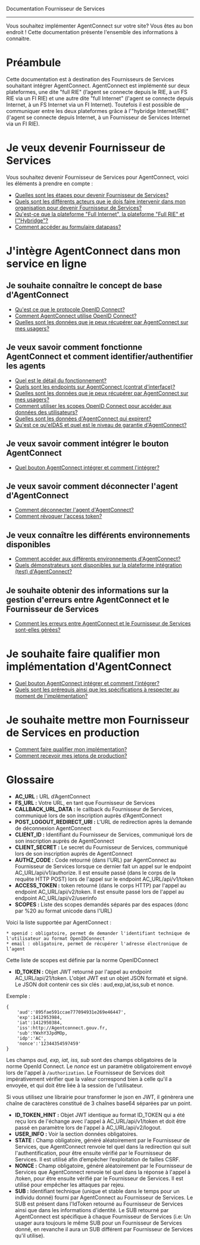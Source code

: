 
Documentation Fournisseur de Services

---

Vous souhaitez implémenter AgentConnect sur votre site? Vous êtes au bon endroit ! Cette documentation présente l'ensemble des informations à connaitre.

# Préambule

Cette documentation est à destination des Fournisseurs de Services souhaitant intégrer AgentConnect. 
AgentConnect est implémenté sur deux plateformes, une dite "full RIE" (l’agent se connecte depuis le RIE, à un FS RIE via un FI RIE) et une autre dite "full Internet" (l'agent se connecte depuis Internet, à un FS Internet via un FI Internet).
Toutefois il est possible de communiquer entre les deux plateformes grâce à l'"hybridge Internet/RIE" (l'agent se connecte depuis Internet, à un Fournisseur de Services Internet via un FI RIE).

# Je veux devenir Fournisseur de Services 

Vous souhaitez devenir Fournisseur de Services pour AgentConnect, voici les éléments à prendre en compte : 

- [Quelles sont les étapes pour devenir Fournisseur de Services?](pilotage_fca/pilotage_fca_etapes.md)
- [Quels sont les différents acteurs que je dois faire intervenir dans mon organisation pour devenir Fournisseur de Services?](pilotage_fca/pilotage_fca_demarches_acteurs.md)
- [Qu'est-ce que la plateforme "Full Internet", la plateforme "Full RIE" et l'"Hybridge"?](pilotage_fca/plateformes.md)
- [Comment accéder au formulaire datapass?](pilotage_fca/datapass.md)

# J'intègre AgentConnect dans mon service en ligne

## Je souhaite connaître le concept de base d'AgentConnect

- [Qu'est ce que le protocole OpenID Connect?](technique_fca/technique_oidc.md)
- [Comment AgentConnect utilise OpenID Connect?](technique_fca/technique_fca_oidc.md)
- [Quelles sont les données que je peux récupérer par AgentConnect sur mes usagers?](projet_fca/projet_fca_donnees.md)

## Je veux savoir comment fonctionne AgentConnect et comment identifier/authentifier les agents

- [Quel est le détail du fonctionnement?](fonctionnement_fca/details_fonctionnement.md)
- [Quels sont les endpoints sur AgentConnect (contrat d'interface)?](technique_fca/endpoints.md)
- [Quelles sont les données que je peux récupérer par AgentConnect sur mes usagers?](projet_fca/projet_fca_donnees.md)
- [Comment utiliser les scopes OpenID Connect pour accéder aux données des utilisateurs? ](technique_fca/technique_fca_scope.md)
- [Quelles sont les données d'AgentConnect qui expirent?](technique_fca/donnees_expirent.md)
- [Qu'est ce qu'eIDAS et quel est le niveau de garantie d'AgentConnect?](projet_fca/projet_fca_niveau_eidas.md)

## Je veux savoir comment intégrer le bouton AgentConnect

- [Quel bouton AgentConnect intégrer et comment l'intégrer?](implementation_fca/bouton_fca.md)

## Je veux savoir comment déconnecter l'agent d'AgentConnect

- [Comment déconnecter l'agent d'AgentConnect?](deconnexion_fca/deconnexion.md)
- [Comment révoquer l'access token?](deconnexion_fca/access_token.md)

## Je veux connaître les différents environnements disponibles

- [Comment accéder aux différents environnements d'AgentConnect?](technique_fca/technique_fca_env.md)
- [Quels démonstrateurs sont disponibles sur la plateforme intégration (test) d'AgentConnect?](test_fca/test_fca_demonstrateur.md)

## Je souhaite obtenir des informations sur la gestion d'erreurs entre AgentConnect et le Fournisseur de Services

- [Comment les erreurs entre AgentConnect et le Fournisseur de Services sont-elles gérées?](erreur_fca/gestion_erreur.md)

# Je souhaite faire qualifier mon implémentation d'AgentConnect

- [Quel bouton AgentConnect intégrer et comment l'intégrer?](implementation_fca/bouton_fca.md)
- [Quels sont les prérequis ainsi que les spécifications à respecter au moment de l'implémentation?](implementation_fca/spec_recette_fca.md)

# Je souhaite mettre mon Fournisseur de Services en production

- [Comment faire qualifier mon implémentation?](recette_fca/recette.md)
- [Comment recevoir mes jetons de production?](recette_fca/recette_cles_prod.md)

# Glossaire

* **AC_URL :**  URL d’AgentConnect 
* **FS_URL :** Votre URL, en tant que Fournisseur de Services  
* **CALLBACK_URL_DATA :** le callback du Fournisseur de Services, communiqué lors de son inscription auprès d’AgentConnect 
* **POST_LOGOUT_REDIRECT_URI :** L'URL de redirection après la demande de déconnexion AgentConnect 
* **CLIENT_ID :** Identifiant du Fournisseur de Services, communiqué lors de son inscription auprès de AgentConnect 
* **CLIENT_SECRET :** Le secret du Fournisseur de Services, communiqué lors de son inscription auprès de AgentConnect  
* **AUTHZ_CODE :** Code retourné (dans l'URL) par AgentConnect au Fournisseur de Services lorsque ce dernier fait un appel sur le endpoint AC_URL/api/v1/authorize. Il est ensuite passé (dans le corps de la requête HTTP POST) lors de l'appel sur le endpoint AC_URL/api/v1/token
* **ACCESS_TOKEN :** token retourné (dans le corps HTTP) par l'appel au endpoint AC_URL/api/v2/token. Il est ensuite passé lors de l'appel au endpoint AC_URL/api/v2/userinfo 
* **SCOPES :** Liste des scopes demandés séparés par des espaces (donc par %20 au format unicode dans l'URL)  
	
Voici la liste supportée par AgentConnect :

    * openid : obligatoire, permet de demander l'identifiant technique de l'utilisateur au format OpenIDConnect
    * email : obligatoire, permet de récupérer l'adresse électronique de l’agent

Cette liste de scopes est définie par la norme OpenIDConnect

* **ID_TOKEN :** Objet JWT retourné par l'appel au endpoint AC_URL/api/21/token. L'objet JWT est un objet JSON formaté et signé. Le JSON doit contenir ces six clés : aud,exp,iat,iss,sub et nonce.

Exemple :

```
{
    'aud':'895fae591ccae777094931e269e46447',
    'exp':1412953984,
    'iat':1412950384,
    'iss':http://Agentconnect.gouv.fr,
    'sub':YWxhY3JpdMOp,
    'idp':'AC',
    'nonce':'12344354597459'
}
```
Les champs *aud, exp, iat, iss, sub* sont des champs obligatoires de la norme OpenId Connect. Le *nonce* est un  paramètre obligatoirement envoyé lors de l'appel à `/authorization`. Le Fournisseur de Services doit impérativement vérifier que la valeur correspond bien à celle qu'il a envoyée, et qui doit être liée à la session de l'utilisateur.

Si vous utilisez une librairie pour transformer le json en JWT, il génèrera une chaîne de caractères constitué de 3 chaînes base64 séparées par un point.

* **ID_TOKEN_HINT :** Objet JWT identique au format ID_TOKEN qui a été reçu lors de l'échange avec l'appel à AC_URL/api/v1/token et doit être passé en paramètre lors de l'appel à AC_URL/api/v2/logout.
* **USER_INFO :**  Voir la section données obligatoires.
* **STATE :** Champ obligatoire, généré aléatoirement par le Fournisseur de Services, que AgentConnect renvoie tel quel dans la redirection qui suit l'authentification, pour être ensuite vérifié par le Fournisseur de Services. Il est utilisé afin d’empêcher l’exploitation de failles CSRF.
* **NONCE :**	Champ obligatoire, généré aléatoirement par le Fournisseur de Services que AgentConnect renvoie tel quel dans la réponse à l'appel à /token, pour être ensuite vérifié par le Fournisseur de Services. Il est utilisé pour empêcher les attaques par rejeu.
* **SUB :** Identifiant technique (unique et stable dans le temps pour un individu donné) fourni par AgentConnect au Fournisseur de Services. Le SUB est présent dans l'IdToken retourné au Fournisseur de Services ainsi que dans les informations d'identité. Le SUB retourné par AgentConnect est spécifique à chaque Fournisseur de Services (i.e: Un usager aura toujours le même SUB pour un Fournisseur de Services donné, en revanche il aura un SUB différent par Fournisseur de Services qu'il utilise).
